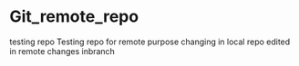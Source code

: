 # Git_remote_repo
testing repo
Testing repo for remote purpose
changing in local repo
edited in remote
changes inbranch
